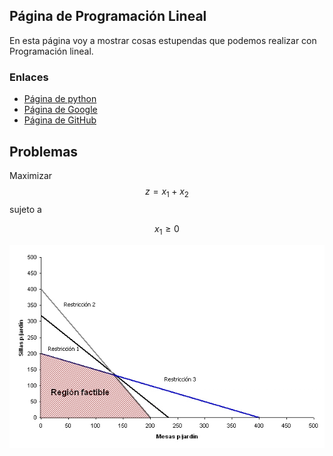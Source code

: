 <script src='https://cdnjs.cloudflare.com/ajax/libs/mathjax/2.7.5/MathJax.js?config=TeX-MML-AM_CHTML' async></script>

## Página de Programación Lineal

En esta página voy a mostrar cosas estupendas que podemos realizar con Programación lineal.

### Enlaces
- [Página de python](https://www.python.org/)
- [Página de Google](https://www.google.com/)
- [Página de GitHub](https://github.com/nataly26)

## Problemas
Maximizar $$ z=x_1+x_2 $$ sujeto a

$$ x_1\geq 0 $$

![Ejemplo de una región factible](region_factible_2.jpg)